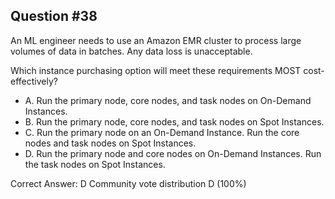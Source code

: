 ## Question #38

An ML engineer needs to use an Amazon EMR cluster to process large volumes of data in batches. Any data loss is unacceptable.

Which instance purchasing option will meet these requirements MOST cost-effectively?

- A. Run the primary node, core nodes, and task nodes on On-Demand Instances.
- B. Run the primary node, core nodes, and task nodes on Spot Instances.
- C. Run the primary node on an On-Demand Instance. Run the core nodes and task nodes on Spot Instances.
- D. Run the primary node and core nodes on On-Demand Instances. Run the task nodes on Spot Instances. 

Correct Answer: 
D Community vote distribution D (100%)